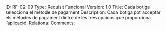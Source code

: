 ID: RF-02-09
Type: Requisit Funcional
Version: 1.0
Title: Cada botiga selecciona el mètode de pagament
Description: Cada botiga pot acceptar els mètodes de pagament dintre de les tres opcions que proporciona l’aplicació.
Relations:
Comments:
